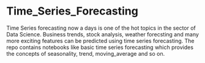 # Time_Series_Forecasting
Time Series forecasting now a days is one of the hot topics in the sector of Data Science. Business trends, stock analysis, weather forecsting and many more exciting features can be predicted using time series forecasting. The repo contains notebooks like basic time series forecasting which provides the concepts of seasonality, trend, moving_average and so on. 
